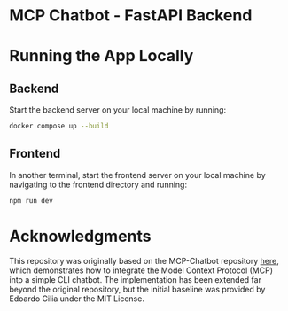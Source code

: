 # MCP Chatbot - FastAPI Backend

# Running the App Locally

## Backend
Start the backend server on your local machine by running:
```zsh
docker compose up --build
```

## Frontend
In another terminal, start the frontend server on your local machine by navigating to the frontend directory and running:
```zsh
npm run dev
```

# Acknowledgments
This repository was originally based on the MCP-Chatbot repository [here](https://github.com/3choff/mcp-chatbot), which demonstrates how to integrate the Model Context Protocol (MCP) into a simple CLI chatbot. The implementation has been extended far beyond the original repository, but the initial baseline was provided by Edoardo Cilia under the MIT License. 